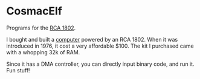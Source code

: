 # CosmacElf
Programs for the [RCA 1802](https://en.wikipedia.org/wiki/COSMAC_ELF).

I bought and built a [computer](http://www.retrotechnology.com/memship/memship.html) powered by an RCA 1802. When it was introduced in 1976, it cost a very affordable $100. The kit I purchased came with a whopping 32k of RAM.

Since it has a DMA controller, you can directly input binary code, and run it. Fun stuff!
